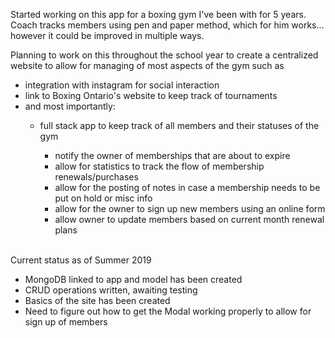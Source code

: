 Started working on this app for a boxing gym I've been with for 5 years. Coach tracks members using pen and paper method, which for him works... however it could be improved in multiple ways.

Planning to work on this throughout the school year to create a centralized website to allow for managing of most aspects of the gym such as

<ul>
  <li>integration with instagram for social interaction</li>
  <li>link to Boxing Ontario's website to keep track of tournaments</li>
  <li>and most importantly:</li>
  <ul>
    <li>full stack app to keep track of all members and their statuses of the gym</li>
    <ul>
    <li>notify the owner of memberships that are about to expire</li>
    <li>allow for statistics to track the flow of membership renewals/purchases</li>
    <li>allow for the posting of notes in case a membership needs to be put on hold or misc info</li>
    <li>allow for the owner to sign up new members using an online form</li>
      <li>allow owner to update members based on current month renewal plans</li>
    </ul>
  </ul>
</ul>
</br>
Current status as of Summer 2019  
<ul>
<li>MongoDB linked to app and model has been created</li>
<li>CRUD operations written, awaiting testing</li>
<li>Basics of the site has been created</li>
<li>Need to figure out how to get the Modal working properly to allow for sign up of members</li>
</ul>
